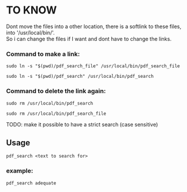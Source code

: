 # TO KNOW

Dont move the files into a other location, there is a softlink to these files, into '/usr/local/bin/'. <br>
So i can change the files if I want and dont have to change the links. 

### Command to make a link:
    sudo ln -s "$(pwd)/pdf_search_file" /usr/local/bin/pdf_search_file

    sudo ln -s "$(pwd)/pdf_search" /usr/local/bin/pdf_search

###  Command to delete the link again:
    sudo rm /usr/local/bin/pdf_search

    sudo rm /usr/local/bin/pdf_search_file


TODO: make it possible to have a strict search (case sensitive)

## Usage

    pdf_search <text to search for>

### example:
    pdf_search adequate